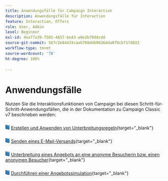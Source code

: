 ```yaml
---
title: Anwendungsfälle für Campaign Interaction
description: Anwendungsfälle für Interaction
feature: Interaction, Offers
role: User, Admin
level: Beginner
exl-id: 4ea77a39-f505-4657-be43-a0e2b79ddcdd
source-git-commit: 567c2e84433caab708ddb9026dda6f9cb717d032
workflow-type: tm+mt
source-wordcount: '78'
ht-degree: 100%

---
```


# Anwendungsfälle

Nutzen Sie die Interaktionsfunktionen von Campaign bei diesen Schritt-für-Schritt-Anwendungsfällen, die in der Dokumentation zu Campaign Classic v7 beschrieben werden:

![](../assets/do-not-localize/book.png) [Erstellen und Anwenden von Unterbreitungsregeln](https://experienceleague.adobe.com/docs/campaign-classic/using/managing-offers/case-study/presentation-rules.html?lang=de){target="_blank"}

![](../assets/do-not-localize/book.png) [Senden eines E-Mail-Versands](https://experienceleague.adobe.com/docs/campaign-classic/using/managing-offers/case-study/offers-on-an-outbound-channel.html?lang=de){target="_blank"}

![](../assets/do-not-localize/book.png) [Unterbreitung eines Angebots an eine anonyme Besucherin bzw. einen anonymen Besucher](https://experienceleague.adobe.com/docs/campaign-classic/using/managing-offers/case-study/offers-on-an-outbound-channel.html?lang=de){target="_blank"}

![](../assets/do-not-localize/book.png) [Durchführen einer Angebotssimulation](https://experienceleague.adobe.com/docs/campaign-classic/using/managing-offers/case-study/offers-on-an-outbound-channel.html?lang=de){target="_blank"}

